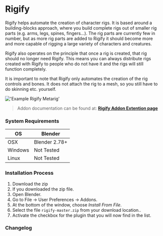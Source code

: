 # Rigify

Rigify helps automate the creation of character rigs. It is based around a building-blocks approach, where you build complete rigs out of smaller rig parts (e.g. arms, legs, spines, fingers...). The rig parts are currently few in number, but as more rig parts are added to Rigify it should become more and more capable of rigging a large variety of characters and creatures.

Rigify also operates on the principle that once a rig is created, that rig should no longer need Rigify. This means you can always distribute rigs created with Rigify to people who do not have it and the rigs will still function completely.

It is important to note that Rigify only automates the creation of the rig controls and bones. It does not attach the rig to a mesh, so you still have to do skinning etc. yourself.

!['Example Rigify Metarig'](https://en.blender.org/uploads/thumb/6/6b/Addon_Rigify_0.5_split_metarig.png/640px-Addon_Rigify_0.5_split_metarig.png)

>Addon documentation can be found at: <b>[Rigify Addon Extention page](https://en.blender.org/index.php/Extensions:2.6/Py/Scripts/Rigging/Rigify)</b>


### System Requirements

| **OS** | **Blender** |
| ------------- | ------------- |
| OSX | Blender 2.78+ |
| Windows | Not Tested |
| Linux | Not Tested |


### Installation Process

1. Download the zip <!--or fork to local system  <b>[fork release](https://github.com/schroef/TheaForBlender/releases/)</b>-->
2. If you downloaded the zip file.
3. Open Blender.
4. Go to File -> User Preferences -> Addons.
5. At the bottom of the window, choose *Install From File*.
6. Select the file `rigify-master.zip` from your download location..
7. Activate the checkbox for the plugin that you will now find in the list.



### Changelog

<!--| **Version** | **Date** | **Change log** |-->
<!--| ------------- | ------------- | ------------- |-->
<!--| 0.6.0 | 10.08.2017 | • Add<br>- Made new panel menu align better. i think i will run over all panels and make them more compact.<br>  The new panel design have items grouped better together. Makes more it view much easier.<br>-->



<!--### Official Rigify Info-->




<!--
- Fill in data
 -
 -
-->


